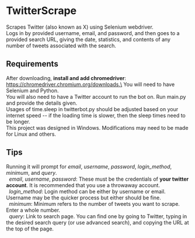 # TwitterScrape
Scrapes Twitter (also known as X) using Selenium webdriver.<br />
Logs in by provided username, email, and password, and then goes to a provided search URL, giving the date, statistics, and contents of any number of tweets associated with the search.

## Requirements
After downloading, **install and add chromedriver**: https://chromedriver.chromium.org/downloads.\
You will need to have Selenium and Python. \
You will also need to have a Twitter account to run the bot on. Run main.py and provide the details given.\
Usages of time.sleep in twitterbot.py should be adjusted based on your internet speed -- if the loading time is slower, then the sleep times need to be longer.\
This project was designed in Windows. Modifications may need to be made for Linux and others.  

## Tips
Running it will prompt for *email*, *username*, *password*, *login_method*, *minimum*, and *query*.\
&nbsp;&nbsp;*email*, *username*, *password*: These must be the credentials of **your twitter account**. It is recommended that you use a throwaway account.\
&nbsp;&nbsp;*login_method*: Login method can be either by username or email. Username may be the quicker process but either should be fine.\
&nbsp;&nbsp;*minimum*: Minimum refers to the number of tweets you want to scrape. Enter a whole number.\
&nbsp;&nbsp;*query*: Link to search page. You can find one by going to Twitter, typing in the desired search query (or use advanced search), and copying the URL at the top of the page.
